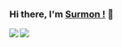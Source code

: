 ### Hi there, I'm [Surmon !](https://surmon.me) 👋

<img align="left" src="https://github-readme-stats.vercel.app/api?username=surmon-china&count_private=true&show_icons=true&title_color=fff&icon_color=79ff97&text_color=9f9f9f&bg_color=151515" />

<img align="left" src="https://github-readme-stats.vercel.app/api/top-langs/?username=surmon-china&layout=compact" />

<!--
**surmon-china/surmon-china** is a ✨ _special_ ✨ repository because its `README.md` (this file) appears on your GitHub profile.

Here are some ideas to get you started:

- 🔭 I’m currently working on ...
- 🌱 I’m currently learning ...
- 👯 I’m looking to collaborate on ...
- 🤔 I’m looking for help with ...
- 💬 Ask me about ...
- 📫 How to reach me: ...
- 😄 Pronouns: ...
- ⚡ Fun fact: ...
-->
